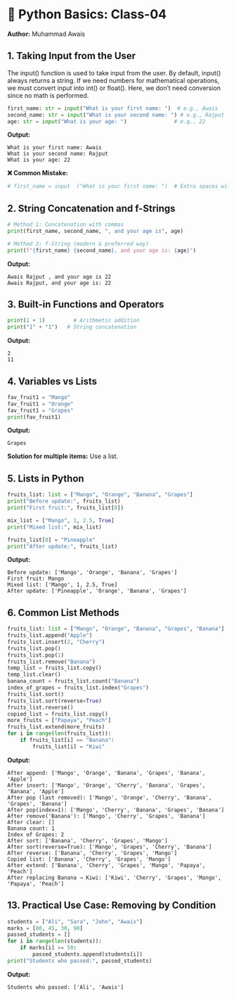 # 🐍 Python Basics: Class-04

**Author:** Muhammad Awais

## 1. Taking Input from the User

The input() function is used to take input from the user.
By default, input() always returns a string.
If we need numbers for mathematical operations, we must convert input into int() or float().
Here, we don’t need conversion since no math is performed.

```python
first_name: str = input("What is your first name: ")  # e.g., Awais
second_name: str = input("What is your second name: ") # e.g., Rajput
age: str = input("What is your age: ")               # e.g., 22
```

**Output:**

```
What is your first name: Awais
What is your second name: Rajput
What is your age: 22
```

**❌ Common Mistake:**

```python
# first_name = input  ("What is your first name: ")  # Extra spaces will give error.
```

## 2. String Concatenation and f-Strings

```python
# Method 1: Concatenation with commas
print(first_name, second_name, ", and your age is", age)

# Method 2: f-String (modern & preferred way)
print(f"{first_name} {second_name}, and your age is: {age}")
```

**Output:**

```
Awais Rajput , and your age is 22
Awais Rajput, and your age is: 22
```

## 3. Built-in Functions and Operators

```python
print(1 + 1)         # Arithmetic addition
print("1" + "1")   # String concatenation
```

**Output:**

```
2
11
```

## 4. Variables vs Lists

```python
fav_fruit1 = "Mango"
fav_fruit1 = "Orange"
fav_fruit1 = "Grapes"
print(fav_fruit1)
```

**Output:**

```
Grapes
```

**Solution for multiple items:** Use a list.

## 5. Lists in Python

```python
fruits_list: list = ["Mango", "Orange", "Banana", "Grapes"]
print("Before update:", fruits_list)
print("First fruit:", fruits_list[0])

mix_list = ["Mango", 1, 2.5, True]
print("Mixed list:", mix_list)

fruits_list[0] = "Pineapple"
print("After update:", fruits_list)
```

**Output:**

```
Before update: ['Mango', 'Orange', 'Banana', 'Grapes']
First fruit: Mango
Mixed list: ['Mango', 1, 2.5, True]
After update: ['Pineapple', 'Orange', 'Banana', 'Grapes']
```

## 6. Common List Methods

```python
fruits_list: list = ["Mango", "Orange", "Banana", "Grapes", "Banana"]
fruits_list.append("Apple")
fruits_list.insert(2, "Cherry")
fruits_list.pop()
fruits_list.pop(1)
fruits_list.remove("Banana")
temp_list = fruits_list.copy()
temp_list.clear()
banana_count = fruits_list.count("Banana")
index_of_grapes = fruits_list.index("Grapes")
fruits_list.sort()
fruits_list.sort(reverse=True)
fruits_list.reverse()
copied_list = fruits_list.copy()
more_fruits = ["Papaya", "Peach"]
fruits_list.extend(more_fruits)
for i in range(len(fruits_list)):
    if fruits_list[i] == "Banana":
        fruits_list[i] = "Kiwi"
```

**Output:**

```
After append: ['Mango', 'Orange', 'Banana', 'Grapes', 'Banana', 'Apple']
After insert: ['Mango', 'Orange', 'Cherry', 'Banana', 'Grapes', 'Banana', 'Apple']
After pop (last removed): ['Mango', 'Orange', 'Cherry', 'Banana', 'Grapes', 'Banana']
After pop(index=1): ['Mango', 'Cherry', 'Banana', 'Grapes', 'Banana']
After remove('Banana'): ['Mango', 'Cherry', 'Grapes', 'Banana']
After clear: []
Banana count: 1
Index of Grapes: 2
After sort: ['Banana', 'Cherry', 'Grapes', 'Mango']
After sort(reverse=True): ['Mango', 'Grapes', 'Cherry', 'Banana']
After reverse: ['Banana', 'Cherry', 'Grapes', 'Mango']
Copied list: ['Banana', 'Cherry', 'Grapes', 'Mango']
After extend: ['Banana', 'Cherry', 'Grapes', 'Mango', 'Papaya', 'Peach']
After replacing Banana → Kiwi: ['Kiwi', 'Cherry', 'Grapes', 'Mango', 'Papaya', 'Peach']
```

## 13. Practical Use Case: Removing by Condition

```python
students = ["Ali", "Sara", "John", "Awais"]
marks = [80, 45, 30, 90]
passed_students = []
for i in range(len(students)):
    if marks[i] >= 50:
        passed_students.append(students[i])
print("Students who passed:", passed_students)
```

**Output:**

```
Students who passed: ['Ali', 'Awais']
```
